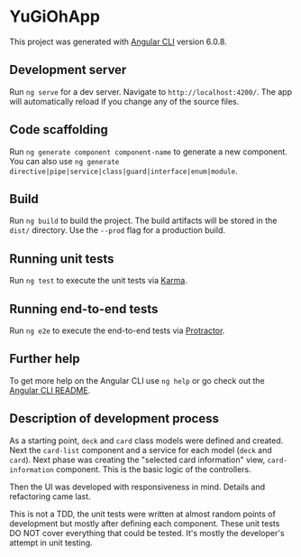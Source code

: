 # YuGiOhApp

This project was generated with [Angular CLI](https://github.com/angular/angular-cli) version 6.0.8.

## Development server

Run `ng serve` for a dev server. Navigate to `http://localhost:4200/`. The app will automatically reload if you change any of the source files.

## Code scaffolding

Run `ng generate component component-name` to generate a new component. You can also use `ng generate directive|pipe|service|class|guard|interface|enum|module`.

## Build

Run `ng build` to build the project. The build artifacts will be stored in the `dist/` directory. Use the `--prod` flag for a production build.

## Running unit tests

Run `ng test` to execute the unit tests via [Karma](https://karma-runner.github.io).

## Running end-to-end tests

Run `ng e2e` to execute the end-to-end tests via [Protractor](http://www.protractortest.org/).

## Further help

To get more help on the Angular CLI use `ng help` or go check out the [Angular CLI README](https://github.com/angular/angular-cli/blob/master/README.md).

## Description of development process

As a starting point, `deck` and `card` class models were defined and created. Next the `card-list` component and a service for each model (`deck` and `card`).
Next phase was creating the "selected card information" view, `card-information` component. This is the basic logic of the controllers.

Then the UI was developed with responsiveness in mind. Details and refactoring came last.

This is not a TDD, the unit tests were written at almost random points of development but mostly after defining each component.
These unit tests DO NOT cover everything that could be tested. It's mostly the developer's attempt in unit testing.